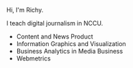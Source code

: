 Hi, I'm Richy.

I teach digital journalism in NCCU.

* Content and News Product
* Information Graphics and Visualization
* Business Analytics in Media Business
* Webmetrics

<!---
richyli/richyli is a ✨ special ✨ repository because its `README.md` (this file) appears on your GitHub profile.
You can click the Preview link to take a look at your changes.
--->
